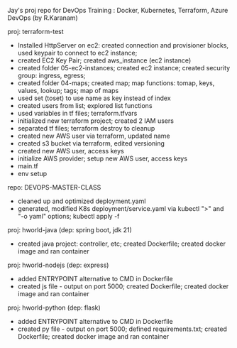 Jay's proj repo for DevOps Training : Docker, Kubernetes, Terraform, Azure DevOps (by R.Karanam)

proj: terraform-test
- Installed HttpServer on ec2: created connection and provisioner blocks, used keypair to connect to ec2 instance;
- created EC2 Key Pair; created aws_instance (ec2 instance)
- created folder 05-ec2-instances; created ec2 instance; created security group: ingress, egress; 
- created folder 04-maps; created map; map functions: tomap, keys, values, lookup; tags; map of maps
- used set (toset) to use name as key instead of index
- created users from list; explored list functions
- used variables in tf files; terraform.tfvars
- initialized new terraform project; created 2 IAM users
- separated tf files; terraform destroy to cleanup
- created new AWS user via terraform, updated name
- created s3 bucket via terraform, edited versioning
- created new AWS user, access keys
- initialize AWS provider; setup new AWS user, access keys
- main.tf
- env setup

repo: DEVOPS-MASTER-CLASS
- cleaned up and optimized deployment.yaml
- generated, modified K8s deployment/service.yaml via kubectl ">" and "-o yaml" options; kubectl apply -f

proj: hworld-java (dep: spring boot, jdk 21)
- created java project: controller, etc; created Dockerfile; created docker image and ran container

proj: hworld-nodejs (dep: express)
- added ENTRYPOINT alternative to CMD in Dockerfile
- created js file - output on port 5000; created Dockerfile; created docker image and ran container

proj: hworld-python (dep: flask)
- added ENTRYPOINT alternative to CMD in Dockerfile
- created py file - output on port 5000; defined requirements.txt; created Dockerfile; created docker image and ran container
